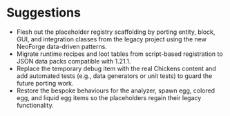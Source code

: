 # Suggestions

- Flesh out the placeholder registry scaffolding by porting entity, block, GUI, and integration classes from the legacy project using the new NeoForge data-driven patterns.
- Migrate runtime recipes and loot tables from script-based registration to JSON data packs compatible with 1.21.1.
- Replace the temporary debug item with the real Chickens content and add automated tests (e.g., data generators or unit tests) to guard the future porting work.
- Restore the bespoke behaviours for the analyzer, spawn egg, colored egg, and liquid egg items so the placeholders regain their legacy functionality.
